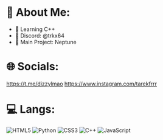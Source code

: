 # 💫 About Me:
- 📗 Learning C++
- 📙 Discord: @trkx64
- 📕 Main Project: Neptune


# 🌐 Socials:
https://t.me/dizzylmao
https://www.instagram.com/tarekfrrr


# 💻 Langs:
![HTML5](https://img.shields.io/badge/html5-%23E34F26.svg?style=flat&logo=html5&logoColor=white) ![Python](https://img.shields.io/badge/python-3670A0?style=flat&logo=python&logoColor=ffdd54) ![CSS3](https://img.shields.io/badge/css3-%231572B6.svg?style=flat&logo=css3&logoColor=white) ![C++](https://img.shields.io/badge/c++-%2300599C.svg?style=flat&logo=c%2B%2B&logoColor=white) ![JavaScript](https://img.shields.io/badge/javascript-%23323330.svg?style=flat&logo=javascript&logoColor=%23F7DF1E)
